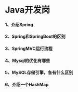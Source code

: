 # Java开发岗

#### 1、介绍Spring

#### 2、Spring和SpringBoot的区别

#### 3、SpringMVC运行流程

#### 4、Mysql的优化有哪些

#### 5、MySQL存储引擎，各有什么区别

#### 6、介绍一个HashMap
